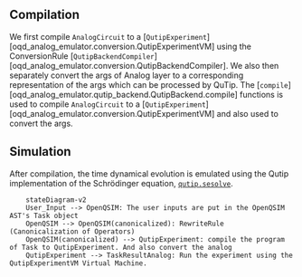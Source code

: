 ## Compilation

We first compile `AnalogCircuit` to a [`QutipExperiment`][oqd_analog_emulator.conversion.QutipExperimentVM]
using the ConversionRule [`QutipBackendCompiler`][oqd_analog_emulator.conversion.QutipBackendCompiler].
We also then separately convert the args of Analog layer to a corresponding representation of the args
which can be processed by QuTip. The [`compile`][oqd_analog_emulator.qutip_backend.QutipBackend.compile] functions
is used to compile `AnalogCircuit` to a
[`QutipExperiment`][oqd_analog_emulator.conversion.QutipExperimentVM] and also used to convert the args.

## Simulation

After compilation, the time dynamical evolution is emulated using the Qutip implementation of the Schrödinger equation,
[`qutip.sesolve`](https://qutip.readthedocs.io/en/stable/apidoc/functions.html#module-qutip.solver.sesolve).

```mermaid
    stateDiagram-v2
    User_Input --> OpenQSIM: The user inputs are put in the OpenQSIM AST's Task object
    OpenQSIM --> OpenQSIM(canonicalized): RewriteRule (Canonicalization of Operators)
    OpenQSIM(canonicalized) --> QutipExperiment: compile the program of Task to QutipExperiment. And also convert the analog
    QutipExperiment --> TaskResultAnalog: Run the experiment using the QutipExperimentVM Virtual Machine.
```
